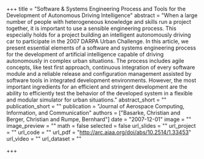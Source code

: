 +++
title = "Software \& Systems Engineering Process and Tools for the Development of Autonomous Driving Intelligence"
abstract = "When a large number of people with heterogeneous knowledge and skills run a project together, it is important to use a sensible engineering process. This especially holds for a project building an intelligent autonomously driving car to participate in the 2007 DARPA Urban Challenge. In this article, we present essential elements of a software and systems engineering process for the development of artificial intelligence capable of driving autonomously in complex urban situations. The process includes agile concepts, like test first approach, continuous integration of every software module and a reliable release and configuration management assisted by software tools in integrated development environments. However, the most important ingredients for an efficient and stringent development are the ability to efficiently test the behavior of the developed system in a flexible and modular simulator for urban situations."
abstract_short = ""
publication_short = ""
publication = "Journal of Aerospace Computing, Information, and Communication"
authors = ["Basarke, Christian and Berger, Christian and Rumpe, Bernhard"]
date = "2007-12-01"
image = ""
image_preview = ""
math = false
selected = false
url_slides = ""
url_project = ""
url_code = ""
url_pdf = "http://arc.aiaa.org/doi/abs/10.2514/1.33453"
url_video = ""
url_dataset = ""

+++
